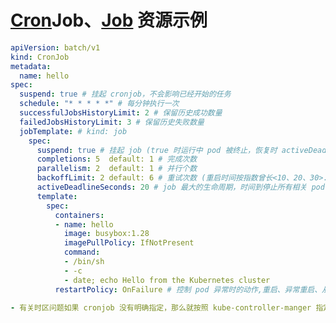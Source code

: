 # [Cron](https://kubernetes.io/zh-cn/docs/concepts/workloads/controllers/cron-jobs/)Job、[Job](https://kubernetes.io/zh-cn/docs/concepts/workloads/controllers/job/) 资源示例

```yaml
apiVersion: batch/v1
kind: CronJob
metadata:
  name: hello
spec:
  suspend: true # 挂起 cronjob，不会影响已经开始的任务
  schedule: "* * * * *" # 每分钟执行一次
  successfulJobsHistoryLimit: 2 # 保留历史成功数量
  failedJobsHistoryLimit: 3 # 保留历史失败数量
  jobTemplate: # kind: job
    spec:
      suspend: true # 挂起 job (true 时运行中 pod 被终止，恢复时 activeDeadlineSeconds 也会重新计时)
      completions: 5  default: 1 # 完成次数
      parallelism: 2  default: 1 # 并行个数
      backoffLimit: 2 default: 6 # 重试次数 (重启时间按指数曾长<10、20、30>.最多6m)
      activeDeadlineSeconds: 20 # job 最大的生命周期，时间到停止所有相关 pod (Job 状态更新为 type: Failed、reason: DeadlineExceeded)
      template:
        spec:
          containers:
          - name: hello
            image: busybox:1.28
            imagePullPolicy: IfNotPresent
            command:
            - /bin/sh
            - -c
            - date; echo Hello from the Kubernetes cluster
          restartPolicy: OnFailure # 控制 pod 异常时的动作,重启、异常重启、从不重启

- 有关时区问题如果 cronjob 没有明确指定，那么就按照 kube-controller-manger 指定的时区
```

